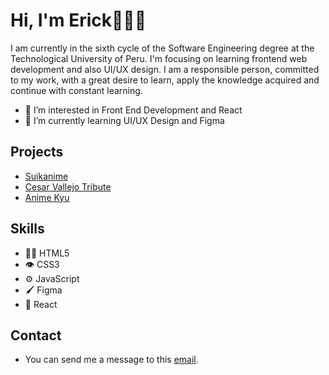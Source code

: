 # Hi, I'm Erick👋👨‍💻
I am currently in the sixth cycle of the Software Engineering degree at the Technological University of Peru. I'm focusing on learning frontend web development and also UI/UX design. I am a responsible person, committed to my work, with a great desire to learn, apply the knowledge acquired and continue with constant learning.

- 👀 I’m interested in Front End Development and React
- 🌱 I’m currently learning UI/UX Design and Figma

## Projects
- [Suikanime](https://github.com/erickdc7/Suikanime)
- [Cesar Vallejo Tribute](https://github.com/erickdc7/Cesar-Vallejo-Tribute)
- [Anime Kyu](https://github.com/erickdc7/Anime-Kyu)

## Skills
- 👨‍💻 HTML5
- 👁️ CSS3
- ⚙️ JavaScript
- 🖌️ Figma
- 💫 React

## Contact
- You can send me a message to this [email](erickdiazc717@gmail.com).

<!---
erickdc7/erickdc7 is a ✨ special ✨ repository because its `README.md` (this file) appears on your GitHub profile.
You can click the Preview link to take a look at your changes.
--->
